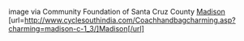image via Community Foundation of Santa Cruz County
 <a href="http://www.cyclesouthindia.com/Coachhandbagcharming.asp?charming=madison-c-1_3/" >Madison</a>
[url=http://www.cyclesouthindia.com/Coachhandbagcharming.asp?charming=madison-c-1_3/]Madison[/url]
